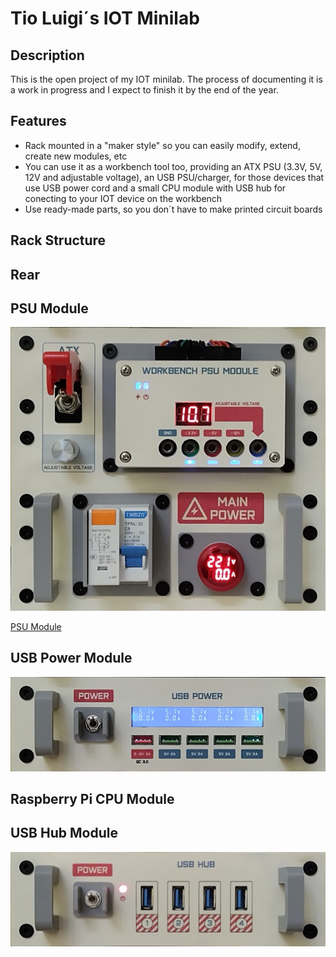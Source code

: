 # Tio Luigi´s IOT Minilab



## Description

This is the open project of my IOT minilab. The process of documenting it is a work in progress and I expect to finish it by the end of the year.



## Features

- Rack mounted in a "maker style" so you can easily modify, extend, create new modules, etc
- You can use it as a workbench tool too, providing an ATX PSU (3.3V, 5V, 12V and adjustable voltage), an USB PSU/charger, for those devices that use USB power cord and a small CPU module with USB hub for conecting to your IOT device on the workbench
- Use ready-made parts, so you don´t have to make printed circuit boards

## Rack Structure

## Rear

## PSU Module

![PSU Module](images/minilab-panel-psu.jpg)

[PSU Module](readme-module-psu.md)

## USB Power Module

![USB Power Module](images/minilab-panel-usbpower.jpg)

## Raspberry Pi CPU Module

## USB Hub Module

![USB Hub](images/minilab-panel-usbhub.jpg)

